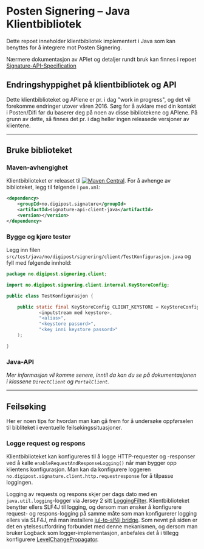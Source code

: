 # Posten Signering – Java Klientbibliotek

Dette repoet inneholder klientbibliotek implementert i Java som kan benyttes for å integrere mot Posten Signering.

Nærmere dokumentasjon av APIet og detaljer rundt bruk kan finnes i repoet [Signature-API-Specification](https://github.com/digipost/signature-api-specification)

## Endringshyppighet på klientbibliotek og API
Dette klientbiblioteket og APIene er pr. i dag "work in progress", og det vil forekomme endringer utover våren 2016. Sørg for å avklare med din kontakt i Posten/Difi før du baserer deg på noen av disse bibliotekene og APIene. På grunn av dette, så finnes det pr. i dag heller ingen releasede versjoner av klientene.


---


## Bruke biblioteket


### Maven-avhengighet

Klientbiblioteket er releaset til [![Maven Central](https://maven-badges.herokuapp.com/maven-central/no.digipost.signature/signature-api-client-java/badge.svg)](https://maven-badges.herokuapp.com/maven-central/no.digipost.signature/signature-api-client-java). For å avhenge av biblioteket, legg til følgende i `pom.xml`:

```xml
<dependency>
    <groupId>no.digipost.signature</groupId>
    <artifactId>signature-api-client-java</artifactId>
    <version></version>
</dependency>
```

### Bygge og kjøre tester

Legg inn filen `src/test/java/no/digipost/signering/client/TestKonfigurasjon.java` og fyll med følgende innhold:

```java
package no.digipost.signering.client;

import no.digipost.signering.client.internal.KeyStoreConfig;

public class TestKonfigurasjon {

    public static final KeyStoreConfig CLIENT_KEYSTORE = KeyStoreConfig.fraKeyStore(
            <inputstream med keystore>,
            "<alias>",
            "<keystore passord>",
            "<key inni keystore passord>"
    );

}
```


### Java-API

*Mer informasjon vil komme senere, inntil da kan du se på dokumentasjonen i klassene `DirectClient` og `PortalClient`.*


---


## Feilsøking

Her er noen tips for hvordan man kan gå frem for å undersøke oppførselen til bibliteket i eventuelle feilsøkingssituasjoner.

### Logge request og respons

Klientbiblioteket kan konfigureres til å logge HTTP-requester og -responser ved å kalle `enableRequestAndResponseLogging()` når man bygger opp klientens konfigurasjon. Man kan da konfigurere loggeren  `no.digipost.signature.client.http.requestresponse` for å tilpasse loggingen.

Logging av requests og respons skjer per dags dato med en `java.util.logging`-logger via Jersey 2 sitt [LoggingFilter](https://jersey.java.net/apidocs/latest/jersey/org/glassfish/jersey/filter/LoggingFilter.html). Klientbiblioteket benytter ellers SLF4J til logging, og dersom man ønsker å konfigurere request- og respons-logging på samme måte som man konfigurerer logging ellers via SLF4J, må man installere [jul-to-slf4j bridge](http://www.slf4j.org/legacy.html#jul-to-slf4j). Som nevnt på siden er det en ytelsesutfordring forbundet med denne mekanismen, og dersom man bruker Logback som logger-implementasjon, anbefales det å i tillegg konfigurere [LevelChangePropagator](http://logback.qos.ch/manual/configuration.html#LevelChangePropagator).
